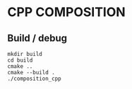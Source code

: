# CPP COMPOSITION

## Build / debug

```shell
mkdir build
cd build
cmake ..
cmake --build .
./composition_cpp
```
